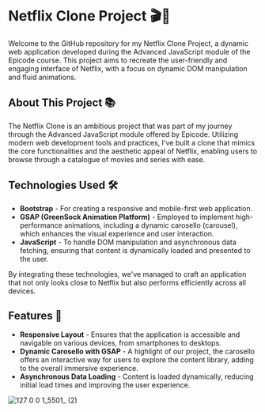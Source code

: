 # Netflix Clone Project 🎬🍿

Welcome to the GitHub repository for my Netflix Clone Project, a dynamic web application developed during the Advanced JavaScript module of the Epicode course. This project aims to recreate the user-friendly and engaging interface of Netflix, with a focus on dynamic DOM manipulation and fluid animations.

## About This Project 📚

The Netflix Clone is an ambitious project that was part of my journey through the Advanced JavaScript module offered by Epicode. Utilizing modern web development tools and practices, I've built a clone that mimics the core functionalities and the aesthetic appeal of Netflix, enabling users to browse through a catalogue of movies and series with ease.

## Technologies Used 🛠️

- **Bootstrap** - For creating a responsive and mobile-first web application.
- **GSAP (GreenSock Animation Platform)** - Employed to implement high-performance animations, including a dynamic carosello (carousel), which enhances the visual experience and user interaction.
- **JavaScript** - To handle DOM manipulation and asynchronous data fetching, ensuring that content is dynamically loaded and presented to the user.

By integrating these technologies, we've managed to craft an application that not only looks close to Netflix but also performs efficiently across all devices.

## Features 🌟

- **Responsive Layout** - Ensures that the application is accessible and navigable on various devices, from smartphones to desktops.
- **Dynamic Carosello with GSAP** - A highlight of our project, the carosello offers an interactive way for users to explore the content library, adding to the overall immersive experience.
- **Asynchronous Data Loading** - Content is loaded dynamically, reducing initial load times and improving the user experience.


![127 0 0 1_5501_ (2)](https://github.com/Aoblu87/M3-D7-D8-Clone-Netflix/assets/126720391/eddb4557-7310-495b-a5e7-650dd36a3fc4=500X1200)


